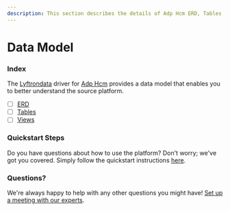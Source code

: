 ```yaml
---
description: This section describes the details of Adp Hcm ERD, Tables, and Views.
---
```


# Data Model

### Index

The  [Lyftrondata](https://www.lyftrondata.com/) driver for [Adp Hcm](None) provides a data model that enables you to better understand the source platform.

* [ ] [ERD](erd.md)
* [ ] [Tables](tables.md)
* [ ] [Views](views.md)

### Quickstart Steps

Do you have questions about how to use the platform? Don't worry; we've got you covered. Simply follow the quickstart instructions [here](../README.md).


### Questions? <a href="#questions" id="questions"></a>

We're always happy to help with any other questions you might have! [Set up a meeting with our experts](https://www.lyftrondata.com/book-a-meeting/).


